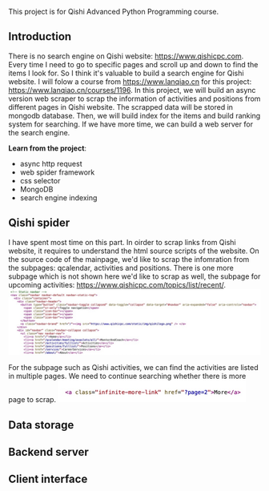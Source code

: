 
This project is for Qishi Advanced Python Programming course.  


## Introduction
There is no search engine on Qishi website: https://www.qishicpc.com. Every time I need to go to specific pages and scroll up and down to find the items I look for. So I think it's valuable to build a search engine for Qishi website. I will folow a course from https://www.lanqiao.cn for this project: https://www.lanqiao.cn/courses/1196. In this project, we will build an async version web scraper to scrap the information of activities and positions from different pages in Qishi website. The scrapped data will be stored in mongodb database. Then, we will build index for the items and build ranking system for searching. If we have more time, we can build a web server for the search engine. 
  
**Learn from the project**:
-	async http request
-	web spider framework
-	css selector
-	MongoDB
-	search engine indexing


## Qishi spider
I have spent most time on this part. In oirder to scrap links from Qishi website, it requires to understand the html source scripts of the website. On the source code of the mainpage, we'd like to scrap the infomration from the subpages: qcalendar, activities and positions. There is one more subpage which is not shown here we'd like to scrap as well, the subpage for upcoming activities: https://www.qishicpc.com/topics/list/recent/. 
![Qishi page source code](/docs/qishicpc_page_source.jpeg?raw=true "Qishi page source code")

For the subpage such as Qishi activities, we can find the activities are listed in multiple pages. We need to continue searching whether there is more page to scrap. 
![infinite page](/docs/infinite_page.jpg?raw=true "Infinite page")

## Data storage


## Backend server


## Client interface

